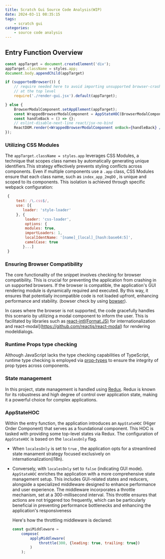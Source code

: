 ```yaml
---
title: Scratch Gui Source Code Analysis(WIP)
date: 2024-03-11 08:35:15
tags: 
    - scratch gui
categories: 
    - source code analysis
---
```


## Entry Function Overview

```jsx
const appTarget = document.createElement('div');
appTarget.className = styles.app;
document.body.appendChild(appTarget)

if (supportedBrowser()) {
    // require needed here to avoid importing unsupported browser-crashing code
    // at the top level
    require('./render-gui.jsx').default(appTarget);

} else {
    BrowserModalComponent.setAppElement(appTarget);
    const WrappedBrowserModalComponent = AppStateHOC(BrowserModalComponent, true /* localesOnly */);
    const handleBack = () => {};
    // eslint-disable-next-line react/jsx-no-bind
    ReactDOM.render(<WrappedBrowserModalComponent onBack={handleBack} />, appTarget);
});
```

### Utilizing CSS Modules

The `appTarget.className = styles.app` leverages CSS Modules, a technique that scopes class names by automatically generating unique identifiers.This strategy effectively prevents styling conflicts across components. Even if multiple components use a `.app` class, CSS Modules ensure that each class name, such as `index_app_2mqDO` , is unique and scoped to its components. This isolation is achieved through specific webpack configuration:

```js
 {
     test: /\.css$/,
     use: [{
        loader: 'style-loader'
     }, {
         loader: 'css-loader',
         options: {
         modules: true,
         importLoaders: 1,
         localIdentName: '[name]_[local]_[hash:base64:5]',
         camelCase: true
        }...]
 }
```

### Ensuring Browser Compatibility

The core functionality of the snippet involves checking for browser compatibility. This is crucial for preventing the application from crashing in un supported browsers. If the browser is compatible, the application's GUI rendering module is dynamically required and executed. By this way, it ensures that potentially incompatible code is not loaded upfront, enhancing performance and stability. (bowser check by using [bowser](https://www.npmjs.com/package/bowser)).

In cases where the browser is not supported, the code gracefully handles this scenario by utilizing a modal component to inform the user. This is facilitated by libraries such as [react-intl(Format.JS)](https://formatjs.io/docs/react-intl/) for internationalization and react-modal](https://github.com/reactjs/react-modal) for rendering modeldialogs.

### Runtime Props type checking

Although JavaScript lacks the type checking capabilities of TypeScript, runtime type checking is employed via [prop-types](https://github.com/facebook/prop-types) to ensure the integrity of prop types across components.

### State management

In this project, state management is handled using [Redux](https://redux.js.org/). Redux is known for its robustness and high degree of control over application state, making it a powerful choice for complex applications.

### AppStateHOC

Within the entry function, the application introduces an `AppStateHOC` (Higer Order Component) that serves as a foundational component. This HOC is tasked with providing some top-level states via Redux. The configuration of `AppStateHOC` is based on the `localesOnly` flag.

- When `localesOnly` is set to `true` , the application opts for a streamlined state manament strategy focused exclusively on internationalization(i18n).

- Conversely, with `localesOnly` set to `false` (indicating GUI mode). `AppStateHOC` enriches the application with a more comprehensive state management setup. This   includes GUI-related states and reducers, alongside a specialized middleware designed to enhance performance and user experience. The middleware incorporates a throttle mechanism, set at a 300-millisecond interval. This throttle ensures that actions are not triggered too frequently, which can be particularly beneficial in preventing performance bottlenecks and enhancing the application's responsiveness
  
  Here's how the throttling middleware is declared: 
  
  ```javascript
  const guiMiddleware = 
      compose(
          applyMiddleware(
              throttle(300, {leading: true, trailing: true})
          )
      );
  ```
  
  








